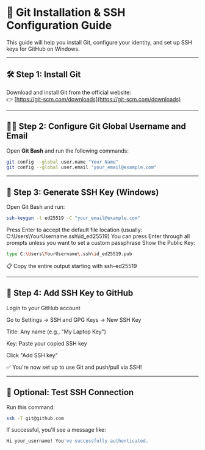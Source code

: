 # 🧰 Git Installation & SSH Configuration Guide

This guide will help you install Git, configure your identity, and set up SSH keys for GitHub on Windows.

---

## 🛠️ Step 1: Install Git

Download and install Git from the official website:  
👉 [https://git-scm.com/downloads](https://git-scm.com/downloads)

---

## 🧑‍💻 Step 2: Configure Git Global Username and Email

Open **Git Bash** and run the following commands:

```bash
git config --global user.name "Your Name"
git config --global user.email "your_email@example.com"
```
---

## 🔐 Step 3: Generate SSH Key (Windows)

Open Git Bash and run:

```bash
ssh-keygen -t ed25519 -C "your_email@example.com"
```

Press Enter to accept the default file location (usually: C:\Users\YourUsername\.ssh\id_ed25519)
You can press Enter through all prompts unless you want to set a custom passphrase
Show the Public Key:

```bash
type C:\Users\YourUsername\.ssh\id_ed25519.pub
```

📋 Copy the entire output starting with ssh-ed25519

---

## 🔗 Step 4: Add SSH Key to GitHub
Login to your GitHub account

Go to Settings → SSH and GPG Keys → New SSH Key

Title: Any name (e.g., "My Laptop Key")

Key: Paste your copied SSH key

Click "Add SSH key"

✅ You're now set up to use Git and push/pull via SSH!

---

## 🧪 Optional: Test SSH Connection

Run this command:

```bash
ssh -T git@github.com
```

If successful, you'll see a message like:

```bash
Hi your_username! You've successfully authenticated.
```
